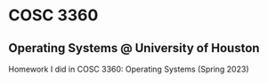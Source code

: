 # COSC 3360
## Operating Systems @ University of Houston
Homework I did in COSC 3360: Operating Systems (Spring 2023)
